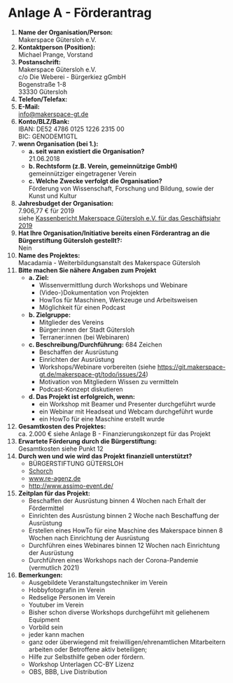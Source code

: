 # Anlage A - Förderantrag

1. **Name der Organisation/Person:**  
   Makerspace Gütersloh e.V.
2. **Kontaktperson (Position):**  
   Michael Prange, Vorstand
3. **Postanschrift:**  
   Makerspace Gütersloh e.V.  
   c/o Die Weberei - Bürgerkiez gGmbH  
   Bogenstraße 1-8  
   33330 Gütersloh
4. **Telefon/Telefax:**
5. **E-Mail:**  
   info@makerspace-gt.de
6. **Konto/BLZ/Bank:**  
   IBAN: DE52 4786 0125 1226 2315 00  
   BIC: GENODEM1GTL
7. **wenn Organisation (bei 1.):**
   * **a. seit wann existiert die Organisation?**  
     21.06.2018
   * **b. Rechtsform (z.B. Verein, gemeinnützige GmbH)**  
     gemeinnütziger eingetragener Verein
   * **c. Welche Zwecke verfolgt die Organisation?**  
     Förderung von Wissenschaft, Forschung und Bildung, sowie der Kunst und Kultur
8. **Jahresbudget der Organisation:**  
   7.906,77 € für 2019  
   siehe [Kassenbericht Makerspace Gütersloh e.V. für das Geschäftsjahr 2019](https://git.makerspace-gt.de/makerspace-gt/todo/-/raw/master/2020/2020-02-28_Kassenbericht_Gesch%C3%A4ftsjahr_2019.pdf)
9.  **Hat Ihre Organisation/Initiative bereits einen Förderantrag an die Bürgerstiftung Gütersloh gestellt?:**  
   Nein
11. **Name des Projektes:**  
    Macadamia - Weiterbildungsanstalt des Makerspace Gütersloh
12. **Bitte machen Sie nähere Angaben zum Projekt**
    * **a. Ziel:**
      * Wissenvermittlung durch Workshops und Webinare
      * (Video-)Dokumentation von Projekten
      * HowTos für Maschinen, Werkzeuge und Arbeitsweisen
      * Möglichkeit für einen Podcast
    * **b. Zielgruppe:**
      * Mitglieder des Vereins
      * Bürger:innen der Stadt Gütersloh
      * Terraner:innen (bei Webinaren)
    * **c. Beschreibung/Durchführung:** 684 Zeichen
      * Beschaffen der Ausrüstung
      * Einrichten der Ausrüstung
      * Workshops/Webinare vorbereiten (siehe https://git.makerspace-gt.de/makerspace-gt/todo/issues/24)
      * Motivation von Mitgliedern Wissen zu vermitteln
      * Podcast-Konzept diskutieren
    * **d. Das Projekt ist erfolgreich, wenn:**
      * ein Workshop mit Beamer und Presenter durchgeführt wurde
      * ein Webinar mit Headseat und Webcam durchgeführt wurde
      * ein HowTo für eine Maschine erstellt wurde
13. **Gesamtkosten des Projektes:**  
    ca. 2.000 € siehe Anlage B - Finanzierungskonzept für das Projekt
14. **Erwartete Förderung durch die Bürgerstiftung:**  
    Gesamtkosten siehe Punkt 12
15. **Durch wen und wie wird das Projekt finanziell unterstützt?**  
    * BÜRGERSTIFTUNG GÜTERSLOH
    * [Schorch](https://foto-schorcht.rf-webworld.de/)
    * www.re-agenz.de
    * http://www.assimo-event.de/
16. **Zeitplan für das Projekt:**
    * Beschaffen der Ausrüstung binnen 4 Wochen nach Erhalt der Fördermittel
    * Einrichten des Ausrüstung binnen 2 Woche nach Beschaffung der Ausrüstung
    * Erstellen eines HowTo für eine Maschine des Makerspace binnen 8 Wochen nach Einrichtung der Ausrüstung
    * Durchführen eines Webinares binnen 12 Wochen nach Einrichtung der Ausrüstung
    * Durchführen eines Workshops nach der Corona-Pandemie (vermutlich 2021)
17. **Bemerkungen:**  
    * Ausgebildete Veranstaltungstechniker im Verein
    * Hobbyfotografin im Verein
    * Redselige Personen im Verein
    * Youtuber im Verein
    * Bisher schon diverse Workshops durchgeführt mit geliehenem Equipment
    * Vorbild sein
    * jeder kann machen
    * ganz oder überwiegend mit freiwilligen/ehrenamtlichen Mitarbeitern arbeiten oder Betroffene aktiv beteiligen;
    * Hilfe zur Selbsthilfe geben oder fördern.
    * Workshop Unterlagen CC-BY Lizenz
    * OBS, BBB, Live Distribution